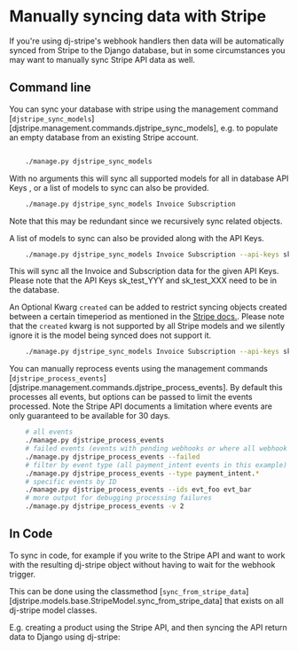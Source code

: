 # Manually syncing data with Stripe

If you're using dj-stripe's webhook handlers then data will be
automatically synced from Stripe to the Django database, but in some
circumstances you may want to manually sync Stripe API data as well.

## Command line

You can sync your database with stripe using the management command
[`djstripe_sync_models`][djstripe.management.commands.djstripe_sync_models], e.g. to populate an empty database from an
existing Stripe account.
```bash

    ./manage.py djstripe_sync_models
```
With no arguments this will sync all supported models for all in database API Keys , or a list of
models to sync can also be provided.
```bash
    ./manage.py djstripe_sync_models Invoice Subscription
```
Note that this may be redundant since we recursively sync related
objects.

A list of models to sync can also be provided along with the API Keys.
```bash
    ./manage.py djstripe_sync_models Invoice Subscription --api-keys sk_test_XXX sk_test_YYY
```
This will sync all the Invoice and Subscription data for the given API Keys. Please note that the API Keys sk_test_YYY and sk_test_XXX need to be in the database.

An Optional Kwarg `created` can be added to restrict syncing objects created between a certain timeperiod as mentioned in the [Stripe docs.](https://stripe.com/docs/api/customers/list#list_customers-created). Please note that the `created` kwarg is not supported by all Stripe models and we silently ignore it is the model being synced does not support it.

```bash
    ./manage.py djstripe_sync_models Invoice Subscription --api-keys sk_test_XXX sk_test_YYY --created "{\"gte\": {unix_gt_timestamp}, \"lte\": {unix_lt_timestamp}}"
```

You can manually reprocess events using the management commands
[`djstripe_process_events`][djstripe.management.commands.djstripe_process_events]. By default this processes all events, but
options can be passed to limit the events processed. Note the Stripe API
documents a limitation where events are only guaranteed to be available
for 30 days.

```bash
    # all events
    ./manage.py djstripe_process_events
    # failed events (events with pending webhooks or where all webhook delivery attempts failed)
    ./manage.py djstripe_process_events --failed
    # filter by event type (all payment_intent events in this example)
    ./manage.py djstripe_process_events --type payment_intent.*
    # specific events by ID
    ./manage.py djstripe_process_events --ids evt_foo evt_bar
    # more output for debugging processing failures
    ./manage.py djstripe_process_events -v 2
```

## In Code

To sync in code, for example if you write to the Stripe API and want to
work with the resulting dj-stripe object without having to wait for the
webhook trigger.

This can be done using the classmethod [`sync_from_stripe_data`][djstripe.models.base.StripeModel.sync_from_stripe_data] that
exists on all dj-stripe model classes.

E.g. creating a product using the Stripe API, and then syncing the API
return data to Django using dj-stripe:
